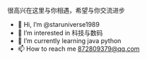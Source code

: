 很高兴在这里与你相遇，希望与你交流进步
- 👋 Hi, I’m @staruniverse1989
- 👀 I’m interested in 科技与数码
- 🌱 I’m currently learning java python
- 📫 How to reach me 872809379@qq.com


<!---
staruniverse1989/staruniverse1989 is a ✨ special ✨ repository because its `README.md` (this file) appears on your GitHub profile.
You can click the Preview link to take a look at your changes.
--->
